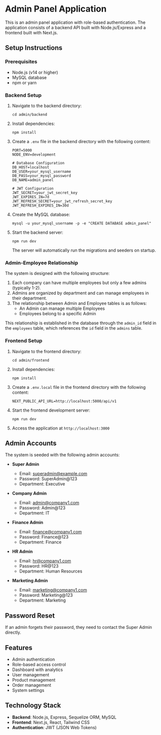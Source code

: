 # Admin Panel Application

This is an admin panel application with role-based authentication. The application consists of a backend API built with Node.js/Express and a frontend built with Next.js.

## Setup Instructions

### Prerequisites

- Node.js (v14 or higher)
- MySQL database
- npm or yarn

### Backend Setup

1. Navigate to the backend directory:
   ```
   cd admin/backend
   ```

2. Install dependencies:
   ```
   npm install
   ```

3. Create a `.env` file in the backend directory with the following content:
   ```
   PORT=5000
   NODE_ENV=development
   
   # Database Configuration
   DB_HOST=localhost
   DB_USER=your_mysql_username
   DB_PASS=your_mysql_password
   DB_NAME=admin_panel
   
   # JWT Configuration
   JWT_SECRET=your_jwt_secret_key
   JWT_EXPIRES_IN=7d
   JWT_REFRESH_SECRET=your_jwt_refresh_secret_key
   JWT_REFRESH_EXPIRES_IN=30d
   ```

4. Create the MySQL database:
   ```
   mysql -u your_mysql_username -p -e "CREATE DATABASE admin_panel"
   ```

5. Start the backend server:
   ```
   npm run dev
   ```
   
   The server will automatically run the migrations and seeders on startup.

### Admin-Employee Relationship

The system is designed with the following structure:

1. Each company can have multiple employees but only a few admins (typically 1-2).
2. Admins are organized by department and can manage employees in their department.
3. The relationship between Admin and Employee tables is as follows:
   - An Admin can manage multiple Employees
   - Employees belong to a specific Admin

This relationship is established in the database through the `admin_id` field in the `employees` table, which references the `id` field in the `admins` table.

### Frontend Setup

1. Navigate to the frontend directory:
   ```
   cd admin/frontend
   ```

2. Install dependencies:
   ```
   npm install
   ```

3. Create a `.env.local` file in the frontend directory with the following content:
   ```
   NEXT_PUBLIC_API_URL=http://localhost:5000/api/v1
   ```

4. Start the frontend development server:
   ```
   npm run dev
   ```

5. Access the application at `http://localhost:3000`

## Admin Accounts

The system is seeded with the following admin accounts:

- **Super Admin**
  - Email: superadmin@example.com
  - Password: SuperAdmin@123
  - Department: Executive

- **Company Admin**
  - Email: admin@company1.com
  - Password: Admin@123
  - Department: IT

- **Finance Admin**
  - Email: finance@company1.com
  - Password: Finance@123
  - Department: Finance

- **HR Admin**
  - Email: hr@company1.com
  - Password: HR@123
  - Department: Human Resources

- **Marketing Admin**
  - Email: marketing@company1.com
  - Password: Marketing@123
  - Department: Marketing

## Password Reset

If an admin forgets their password, they need to contact the Super Admin directly.

## Features

- Admin authentication
- Role-based access control
- Dashboard with analytics
- User management
- Product management
- Order management
- System settings

## Technology Stack

- **Backend**: Node.js, Express, Sequelize ORM, MySQL
- **Frontend**: Next.js, React, Tailwind CSS
- **Authentication**: JWT (JSON Web Tokens)